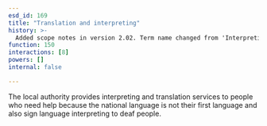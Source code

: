 ```yaml
---
esd_id: 169
title: "Translation and interpreting"
history: >-
  Added scope notes in version 2.02. Term name changed from 'Interpreting and translating' to 'Languages - translating and interpreting services' in version 3.00. Name changed to 'Translation and interpreting' in version 4.00.
function: 150
interactions: [8]
powers: []
internal: false

---
```


The local authority provides interpreting and translation services to people who need help because the national language is not their first language and also sign language interpreting to deaf people.


